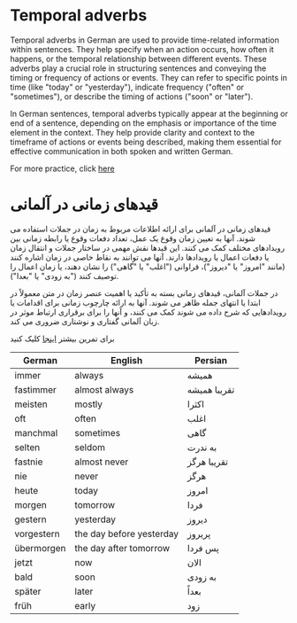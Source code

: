 # Temporal adverbs
Temporal adverbs in German are used to provide time-related information within sentences. They help specify when an action occurs, how often it happens, or the temporal relationship between different events. 
These adverbs play a crucial role in structuring sentences and conveying the timing or frequency of actions or events. They can refer to specific points in time (like "today" or "yesterday"), indicate frequency 
("often" or "sometimes"), or describe the timing of actions ("soon" or "later").

In German sentences, temporal adverbs typically appear at the beginning or end of a sentence, depending on the emphasis or importance of the time element in the context. They help provide clarity and context 
to the timeframe of actions or events being described, making them essential for effective communication in both spoken and written German.

For more practice, click [here](https://chatgpt.com/share/e8aa408b-dd5d-4ce0-8bc1-628de0a2f701)


# قیدهای زمانی در آلمانی
قیدهای زمانی در آلمانی برای ارائه اطلاعات مربوط به زمان در جملات استفاده می شوند. آنها به تعیین زمان وقوع یک عمل، تعداد دفعات وقوع یا رابطه زمانی بین رویدادهای مختلف کمک می کنند. این قیدها نقش مهمی در ساختار جملات و انتقال زمان
یا دفعات اعمال یا رویدادها دارند. آنها می توانند به نقاط خاصی در زمان اشاره کنند (مانند "امروز" یا "دیروز")، فراوانی ("اغلب" یا "گاهی") را نشان دهند، یا زمان اعمال را توصیف کنند ("به زودی" یا "بعدا").

در جملات آلمانی، قیدهای زمانی بسته به تأکید یا اهمیت عنصر زمان در متن معمولاً در ابتدا یا انتهای جمله ظاهر می شوند. آنها به ارائه چارچوب زمانی برای اقدامات یا رویدادهایی که شرح داده می شوند کمک می کنند، و آنها را برای برقراری ارتباط موثر در زبان آلمانی گفتاری و نوشتاری ضروری می کند.

برای تمرین بیشتر [اینجا](https://chatgpt.com/share/e8aa408b-dd5d-4ce0-8bc1-628de0a2f701) کلیک کنید


<div align='center'>

| **German** | **English** | **Persian** |
|--------|---------|---------|
| immer | always | همیشه |
|fastimmer| almost always | تقریبا همیشه|
|meisten| mostly| اکثرا |
| oft | often | اغلب |
| manchmal | sometimes | گاهی |
| selten | seldom | به ندرت |
|fastnie| almost never| تقریبا هرگز
| nie | never | هرگز |
| heute | today | امروز |
| morgen | tomorrow | فردا |
| gestern | yesterday | دیروز |
| vorgestern | the day before yesterday | پریروز |
| übermorgen | the day after tomorrow | پس فردا |
| jetzt | now | الان |
| bald | soon | به زودی |
| später | later | بعداً |
| früh | early | زود |

  
</div>
